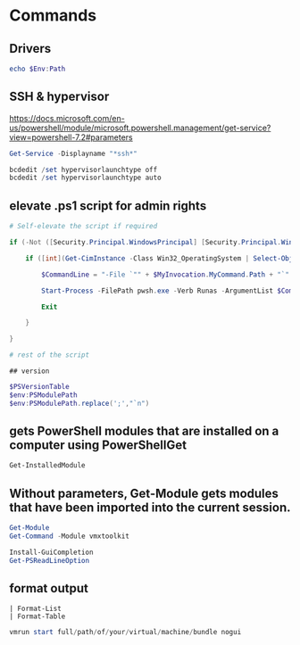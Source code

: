 # Commands

## Drivers
```powershell
echo $Env:Path
```

## SSH & hypervisor
https://docs.microsoft.com/en-us/powershell/module/microsoft.powershell.management/get-service?view=powershell-7.2#parameters
```powershell
Get-Service -Displayname "*ssh*"
```

```powershell
bcdedit /set hypervisorlaunchtype off
bcdedit /set hypervisorlaunchtype auto
```

## elevate .ps1 script for admin rights
```powershell
# Self-elevate the script if required

if (-Not ([Security.Principal.WindowsPrincipal] [Security.Principal.WindowsIdentity]::GetCurrent()).IsInRole([Security.Principal.WindowsBuiltInRole] 'Administrator')) {

    if ([int](Get-CimInstance -Class Win32_OperatingSystem | Select-Object -ExpandProperty BuildNumber) -ge 6000) {

        $CommandLine = "-File `"" + $MyInvocation.MyCommand.Path + "`" " + $MyInvocation.UnboundArguments

        Start-Process -FilePath pwsh.exe -Verb Runas -ArgumentList $CommandLine

        Exit

    }

}

# rest of the script
```
    ## version
```powershell
$PSVersionTable
$env:PSModulePath
$env:PSModulePath.replace(';',"`n")
```

## gets PowerShell modules that are installed on a computer using PowerShellGet
```powershell
Get-InstalledModule
```

## Without parameters, Get-Module gets modules that have been imported into the current session.
```powershell
Get-Module
Get-Command -Module vmxtoolkit
```

```powershell
Install-GuiCompletion
Get-PSReadLineOption
```

## format output
    | Format-List
    | Format-Table


```powershell
vmrun start full/path/of/your/virtual/machine/bundle nogui
```

